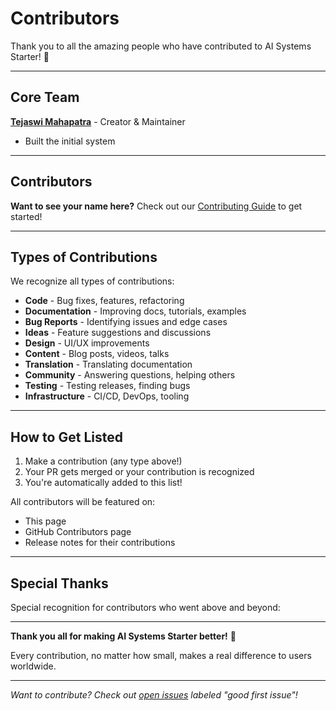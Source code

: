 # Contributors

Thank you to all the amazing people who have contributed to AI Systems Starter! 🎉


---

## Core Team

**[Tejaswi Mahapatra](https://github.com/TejaswiMahapatra)** - Creator & Maintainer
- Built the initial system

---

## Contributors

<!-- This section will be automatically updated as contributions are merged -->

**Want to see your name here?**
Check out our [Contributing Guide](CONTRIBUTING.md) to get started!

---

## Types of Contributions

We recognize all types of contributions:

- **Code** - Bug fixes, features, refactoring
- **Documentation** - Improving docs, tutorials, examples
- **Bug Reports** - Identifying issues and edge cases  
- **Ideas** - Feature suggestions and discussions
- **Design** - UI/UX improvements
- **Content** - Blog posts, videos, talks
- **Translation** - Translating documentation
- **Community** - Answering questions, helping others
- **Testing** - Testing releases, finding bugs
- **Infrastructure** - CI/CD, DevOps, tooling

---

## How to Get Listed

1. Make a contribution (any type above!)
2. Your PR gets merged or your contribution is recognized
3. You're automatically added to this list!

All contributors will be featured on:
- This page
- GitHub Contributors page
- Release notes for their contributions

---

## Special Thanks

Special recognition for contributors who went above and beyond:

<!-- Will be updated as the project grows -->

---

**Thank you all for making AI Systems Starter better!** 🚀

Every contribution, no matter how small, makes a real difference to users worldwide.

---

*Want to contribute? Check out [open issues](https://github.com/TejaswiMahapatra/ai-systems-starter/issues) labeled "good first issue"!*
